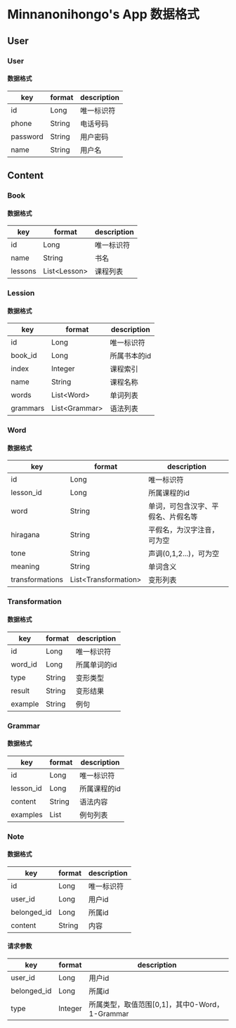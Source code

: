 # Minnanonihongo's App 数据格式

## User

### User

#### 数据格式

key | format | description
----|--------|------------
id | Long | 唯一标识符
phone | String | 电话号码
password | String | 用户密码
name | String | 用户名

## Content

### Book

#### 数据格式

key | format | description
----|--------|------------
id | Long | 唯一标识符
name | String | 书名
lessons | List&lt;Lesson> | 课程列表

### Lession

#### 数据格式

key | format | description
----|--------|------------
id | Long | 唯一标识符
book_id | Long | 所属书本的id
index | Integer | 课程索引
name | String | 课程名称
words | List&lt;Word> | 单词列表
grammars | List&lt;Grammar> | 语法列表

### Word

#### 数据格式

key | format | description
----|--------|------------
id | Long | 唯一标识符
lesson_id | Long | 所属课程的id
word | String | 单词，可包含汉字、平假名、片假名等
hiragana | String | 平假名，为汉字注音，可为空
tone | String | 声调(0,1,2...)，可为空
meaning | String | 单词含义
transformations | List&lt;Transformation> | 变形列表


### Transformation

#### 数据格式

key | format | description
----|--------|------------
id | Long | 唯一标识符
word_id | Long | 所属单词的id
type | String | 变形类型
result | String | 变形结果
example | String | 例句

### Grammar

#### 数据格式

key | format | description
----|--------|------------
id | Long | 唯一标识符
lesson_id | Long | 所属课程的id
content | String | 语法内容
examples | List<String> | 例句列表

### Note

#### 数据格式

key | format | description
----|--------|------------
id | Long | 唯一标识符
user_id | Long | 用户id
belonged_id | Long | 所属id
content | String | 内容

#### 请求参数


key | format | description
----|--------|------------
user_id | Long | 用户id
belonged_id | Long | 所属id
type | Integer | 所属类型，取值范围[0,1]，其中0-Word，1-Grammar
